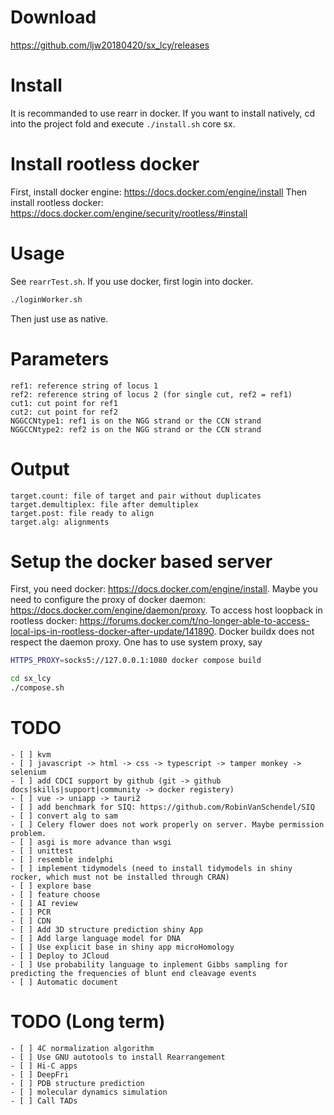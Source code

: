 # Download
https://github.com/ljw20180420/sx_lcy/releases

# Install
It is recommanded to use rearr in docker. If you want to install natively, cd into the project fold and execute `./install.sh` core sx.

# Install rootless docker
First, install docker engine: https://docs.docker.com/engine/install
Then install rootless docker: https://docs.docker.com/engine/security/rootless/#install

# Usage
See `rearrTest.sh`.
If you use docker, first login into docker.
```bash
./loginWorker.sh
```
Then just use as native.

# Parameters
```{list}
ref1: reference string of locus 1
ref2: reference string of locus 2 (for single cut, ref2 = ref1)
cut1: cut point for ref1
cut2: cut point for ref2
NGGCCNtype1: ref1 is on the NGG strand or the CCN strand
NGGCCNtype2: ref2 is on the NGG strand or the CCN strand
```

# Output
```{list}
target.count: file of target and pair without duplicates
target.demultiplex: file after demultiplex
target.post: file ready to align
target.alg: alignments
```

# Setup the docker based server
First, you need docker: https://docs.docker.com/engine/install.
Maybe you need to configure the proxy of docker daemon: https://docs.docker.com/engine/daemon/proxy.
To access host loopback in rootless docker: https://forums.docker.com/t/no-longer-able-to-access-local-ips-in-rootless-docker-after-update/141890.
Docker buildx does not respect the daemon proxy. One has to use system proxy, say
```bash
HTTPS_PROXY=socks5://127.0.0.1:1080 docker compose build
```
```bash
cd sx_lcy
./compose.sh
```

# TODO
```[tasklist]
- [ ] kvm
- [ ] javascript -> html -> css -> typescript -> tamper monkey -> selenium
- [ ] add CDCI support by github (git -> github docs|skills|support|community -> docker registery)
- [ ] vue -> uniapp -> tauri2
- [ ] add benchmark for SIQ: https://github.com/RobinVanSchendel/SIQ
- [ ] convert alg to sam
- [ ] Celery flower does not work properly on server. Maybe permission problem.
- [ ] asgi is more advance than wsgi
- [ ] unittest
- [ ] resemble indelphi
- [ ] implement tidymodels (need to install tidymodels in shiny rocker, which must not be installed through CRAN)
- [ ] explore base
- [ ] feature choose
- [ ] AI review
- [ ] PCR
- [ ] CDN
- [ ] Add 3D structure prediction shiny App
- [ ] Add large language model for DNA
- [ ] Use explicit base in shiny app microHomology
- [ ] Deploy to JCloud
- [ ] Use probability language to inplement Gibbs sampling for predicting the frequencies of blunt end cleavage events
- [ ] Automatic document
```

# TODO (Long term)
```[tasklist]
- [ ] 4C normalization algorithm
- [ ] Use GNU autotools to install Rearrangement
- [ ] Hi-C apps
- [ ] DeepFri
- [ ] PDB structure prediction
- [ ] molecular dynamics simulation
- [ ] Call TADs
```